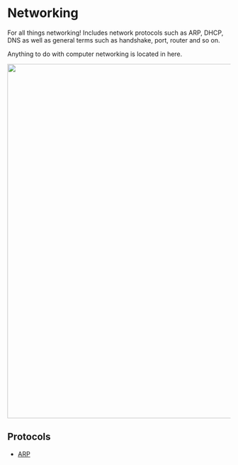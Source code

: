 # Networking

For all things networking! Includes network protocols such as ARP, DHCP, DNS as well as general terms such as handshake, port, router and so on.

Anything to do with computer networking is located in here.

<img src="../assets/images/s2s-drake.gif" width="800">

## Protocols

- [ARP](../docs/networking/arp.md)